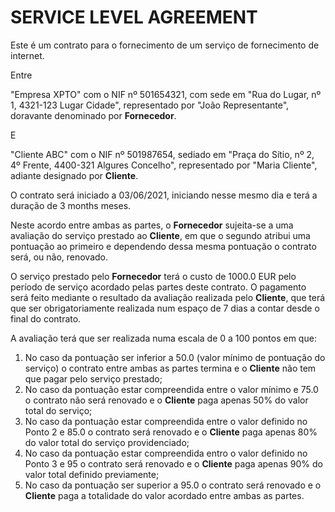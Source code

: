 #  SERVICE LEVEL AGREEMENT

Este é um contrato para o fornecimento de um serviço de fornecimento de internet.

Entre

"Empresa XPTO" com o NIF nº 501654321, com sede em "Rua do Lugar, nº 1, 4321-123 Lugar Cidade", representado por "João Representante", doravante denominado por **Fornecedor**.

E

"Cliente ABC" com o NIF nº 501987654, sediado em "Praça do Sítio, nº 2, 4º Frente, 4400-321 Algures Concelho", representado por "Maria Cliente", adiante designado por **Cliente**.

O contrato será iniciado a 03/06/2021, iniciando nesse mesmo dia e terá a duração de 3 months meses.

Neste acordo entre ambas as partes, o **Fornecedor** sujeita-se a uma avaliação do serviço prestado ao **Cliente**, em que o segundo atribui uma pontuação ao primeiro e dependendo dessa mesma pontuação o contrato será, ou não, renovado.

O serviço prestado pelo **Fornecedor** terá o custo de 1000.0 EUR pelo período de serviço acordado pelas partes deste contrato. O pagamento será feito mediante o resultado da avaliação realizada pelo **Cliente**, que terá que ser obrigatoriamente realizada num espaço de 7 dias a contar desde o final do contrato.

A avaliação terá que ser realizada numa escala de 0 a 100 pontos em que:

1. No caso da pontuação ser inferior a 50.0 (valor mínimo de pontuação do serviço) o contrato entre ambas as partes termina e o **Cliente** não tem que pagar pelo serviço prestado;
2. No caso da pontuação estar compreendida entre o valor mínimo e 75.0 o contrato não será renovado e o **Cliente** paga apenas 50% do valor total do serviço;
3. No caso da pontuação estar compreendida entre o valor definido no Ponto 2 e 85.0 o contrato será renovado e o **Cliente** paga apenas 80% do valor total do serviço providenciado;
4. No caso da pontuação estar compreendida entro o valor definido no Ponto 3 e 95 o contrato será renovado e o **Cliente** paga apenas 90% do valor total definido previamente;
5. No caso da pontuação ser superior a 95.0 o contrato será renovado e o **Cliente** paga a totalidade do valor acordado entre ambas as partes.


